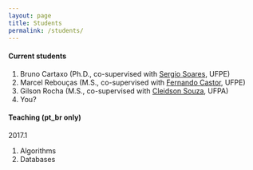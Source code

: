 ```yaml
---
layout: page
title: Students
permalink: /students/
---
```


#### Current students ####

1. Bruno Cartaxo (Ph.D., co-supervised with [Sergio Soares](http://www.cin.ufpe.br/~scbs/), UFPE)
1. Marcel Rebouças (M.S., co-supervised with [Fernando Castor](https://sites.google.com/a/cin.ufpe.br/castor/), UFPE)
1. Gilson Rocha (M.S., co-supervised with [Cleidson Souza](http://www.ufpa.br/cdesouza/), UFPA)
1. You?

#### Teaching (pt_br only) ####

2017.1

1. Algorithms
1. Databases
